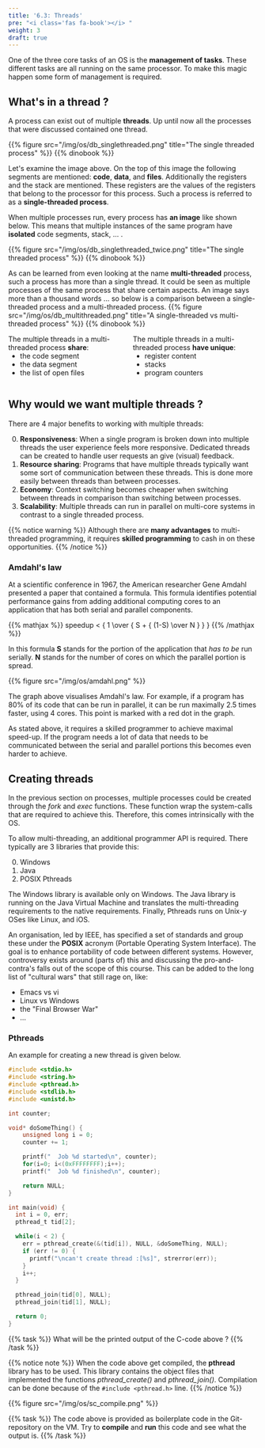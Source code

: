 ```yaml
---
title: '6.3: Threads'
pre: "<i class='fas fa-book'></i> "
weight: 3
draft: true
---
```


One of the three core tasks of an OS is the **management of tasks**. These different tasks are all running on the same processor. To make this magic happen some form of management is required.

## What's in a thread ?

A process can exist out of multiple **threads**. Up until now all the processes that were discussed contained one thread.

{{% figure src="/img/os/db_singlethreaded.png" title="The single threaded process" %}}
{{% dinobook %}}

Let's examine the image above. On the top of this image the following segments are mentioned: **code**, **data**, and **files**. Additionally the registers and the stack  are mentioned. These registers are the values of the registers that belong to the processor for this process. Such a process is referred to as a **single-threaded process**.

When multiple processes run, every process has **an image** like shown below. This means that multiple instances of the same program have **isolated** code segments, stack, ... . 

{{% figure src="/img/os/db_singlethreaded_twice.png" title="The single threaded process" %}}
{{% dinobook %}}

As can be learned from even looking at the name **multi-threaded** process, such a process has more than a single thread. It could be seen as multiple processes of the same process that share certain aspects. An image says more than a thousand words ... so below is a comparison between a single-threaded process and a multi-threaded process.
{{% figure src="/img/os/db_multithreaded.png" title="A single-threaded vs multi-threaded process" %}}
{{% dinobook %}}

<style>
  div.twocolumns {
    display: flex;
    flex-direction: row;
    justify-content: space-around;
  }
  div.column {
    width: 35%;
  }
  div.column ul {
    margin-top: 0px;
  }
</style>

<div class="twocolumns">
  <div class="column">
    The multiple threads in a multi-threaded process <b>share</b>:
    <ul>
      <li>the code segment</li>
      <li>the data segment</li>
      <li>the list of open files</li>
    </ul>
  </div>
  <div class="column">
    The multiple threads in a multi-threaded process <b>have unique</b>:
    <ul>
      <li>register content</li>
      <li>stacks</li>
      <li>program counters</li>
    </ul>
  </div>
</div>

## Why would we want multiple threads ?

There are 4 major benefits to working with multiple threads:

0. **Responsiveness**: When a single program is broken down into multiple threads the user experience feels more responsive. Dedicated threads can be created to handle user requests an give (visual) feedback.
0. **Resource sharing**: Programs that have multiple threads typically want some sort of communication between these threads. This is done more easily between threads than between processes.
0. **Economy**: Context switching becomes cheaper when switching between threads in comparison than switching between processes.
0. **Scalability**: Multiple threads can run in parallel on multi-core systems in contrast to a single threaded process.

{{% notice warning %}}
Although there are **many advantages** to multi-threaded programming, it requires **skilled programming** to cash in on these opportunities.
{{% /notice %}}

### Amdahl's law

At a scientific conference in 1967, the American researcher Gene Amdahl presented a paper that contained a formula. This formula identifies potential performance gains from adding additional computing cores to an application that has both serial and parallel components.

{{% mathjax %}}
speedup < { 1 \over { S + { (1-S) \over N } } }
{{% /mathjax %}}

In this formula **S** stands for the portion of the application that *has to be* run serially. **N** stands for the number of cores on which the parallel portion is spread.

{{% figure src="/img/os/amdahl.png" %}}

The graph above visualises Amdahl's law. For example, if a program has 80% of its code that can be run in parallel, it can be run maximally 2.5 times faster, using 4 cores. This point is marked with a red dot in the graph.

As stated above, it requires a skilled programmer to achieve maximal speed-up. If the program needs a lot of data that needs to be communicated between the serial and parallel portions this becomes even harder to achieve.


## Creating threads

In the previous section on processes, multiple processes could be created through the *fork* and *exec* functions. These function wrap the system-calls that are required to achieve this. Therefore, this comes intrinsically with the OS.

To allow multi-threading, an additional programmer API is required. There typically are 3 libraries that provide this:

0. Windows
0. Java
0. POSIX Pthreads

The Windows library is available only on Windows. The Java library is running on the Java Virtual Machine and translates the multi-threading requirements to the native requirements. Finally, Pthreads runs on Unix-y OSes like Linux, and iOS. 

An organisation, led by IEEE, has specified a set of standards and group these under the **POSIX** acronym (Portable Operating System Interface). The goal is to enhance portability of code between different systems. However, controversy exists around (parts of) this and discussing the pro-and-contra's falls out of the scope of this course. This can be added to the long list of "cultural wars" that still rage on, like:

* Emacs vs vi
* Linux vs Windows
* the "Final Browser War"
* ...


### Pthreads

An example for creating a new thread is given below. 
```C
#include <stdio.h>
#include <string.h>
#include <pthread.h>
#include <stdlib.h>
#include <unistd.h>

int counter;

void* doSomeThing() {
    unsigned long i = 0;
    counter += 1;

    printf("  Job %d started\n", counter);
    for(i=0; i<(0xFFFFFFFF);i++);
    printf("  Job %d finished\n", counter);

    return NULL;
}

int main(void) {
  int i = 0, err;
  pthread_t tid[2];

  while(i < 2) {
    err = pthread_create(&(tid[i]), NULL, &doSomeThing, NULL);
    if (err != 0) {
      printf("\ncan't create thread :[%s]", strerror(err));
    }
    i++;
  }

  pthread_join(tid[0], NULL);
  pthread_join(tid[1], NULL);

  return 0;
}
```

{{% task %}}
What will be the printed output of the C-code above ?
{{% /task %}}

{{% notice note %}}
When the code above get compiled, the **pthread** library has to be used. This library contains the object files that implemented the functions *pthread_create()* and *pthread_join()*. Compilation can be done because of the ```#include <pthread.h>``` line.
{{% /notice %}}

{{% figure src="/img/os/sc_compile.png" %}}

{{% task %}}
The code above is provided as boilerplate code in the Git-repository on the VM. Try to **compile** and **run** this code and see what the output is.
{{% /task %}}
